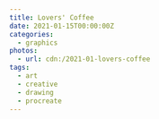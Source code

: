 ```yaml
---
title: Lovers' Coffee
date: 2021-01-15T00:00:00Z
categories:
  - graphics
photos:
  - url: cdn:/2021-01-lovers-coffee
tags:
  - art
  - creative
  - drawing
  - procreate
---
```

